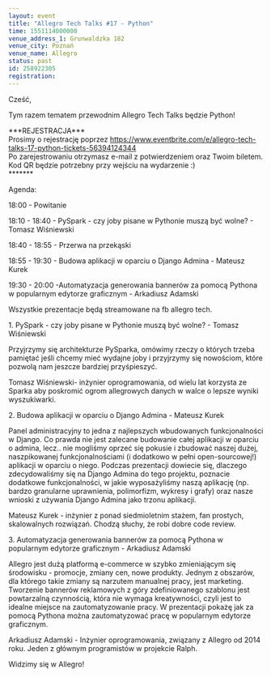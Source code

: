 ```yaml
---
layout: event
title: "Allegro Tech Talks #17 - Python"
time: 1551114000000
venue_address_1: Grunwaldzka 182
venue_city: Poznań
venue_name: Allegro
status: past
id: 258922305
registration: 
---
```


<p>Cześć,</p>
<p>Tym razem tematem przewodnim Allegro Tech Talks będzie Python!</p>
<p>***REJESTRACJA***<br />Prosimy o rejestrację poprzez <a href="https://www.eventbrite.com/e/allegro-tech-talks-17-python-tickets-56394124344" class="linkified">https://www.eventbrite.com/e/allegro-tech-talks-17-python-tickets-56394124344</a><br />Po zarejestrowaniu otrzymasz e-mail z potwierdzeniem oraz Twoim biletem. Kod QR będzie potrzebny przy wejściu na wydarzenie :)<br />*******</p>
<p>Agenda:</p>
<p>18:00 - Powitanie</p>
<p>18:10 - 18:40 - PySpark - czy joby pisane w Pythonie muszą być wolne? - Tomasz Wiśniewski</p>
<p>18:40 - 18:55 - Przerwa na przekąski</p>
<p>18:55 - 19:30 - Budowa aplikacji w oparciu o Django Admina - Mateusz Kurek</p>
<p>19:30 - 20:00 -Automatyzacja generowania bannerów za pomocą Pythona w popularnym edytorze graficznym - Arkadiusz Adamski</p>
<p>Wszystkie prezentacje będą streamowane na fb allegro tech.</p>
<p>1. PySpark - czy joby pisane w Pythonie muszą być wolne? - Tomasz Wiśniewski</p>
<p>Przyjrzymy się architekturze PySparka, omówimy rzeczy o których trzeba pamiętać jeśli chcemy mieć wydajne joby i przyjrzymy się nowościom, które pozwolą nam jeszcze bardziej przyśpieszyć.</p>
<p>Tomasz Wiśniewski- inżynier oprogramowania, od wielu lat korzysta ze Sparka aby poskromić ogrom allegrowych danych w walce o lepsze wyniki wyszukiwarki.</p>
<p>2. Budowa aplikacji w oparciu o Django Admina - Mateusz Kurek</p>
<p>Panel administracyjny to jedna z najlepszych wbudowanych funkcjonalności w Django. Co prawda nie jest zalecane budowanie całej aplikacji w oparciu o admina, lecz.. nie mogliśmy oprzeć się pokusie i zbudować naszej dużej, naszpikowanej funkcjonalnościami (i dodatkowo w pełni open-sourcowej!) aplikacji w oparciu o niego. Podczas prezentacji dowiecie się, dlaczego zdecydowaliśmy się na Django Admina do tego projektu, poznacie dodatkowe funkcjonalności, w jakie wyposażyliśmy naszą aplikację (np. bardzo granularne uprawnienia, polimorfizm, wykresy i grafy) oraz nasze wnioski z używania Django Admina jako trzonu aplikacji.</p>
<p>Mateusz Kurek - inżynier z ponad siedmioletnim stażem, fan prostych, skalowalnych rozwiązań. Chodzą słuchy, że robi dobre code review.</p>
<p>3. Automatyzacja generowania bannerów za pomocą Pythona w popularnym edytorze graficznym - Arkadiusz Adamski</p>
<p>Allegro jest dużą platformą e-commerce w szybko zmieniającym się środowisku - promocje, zmiany cen, nowe produkty. Jednym z obszarów, dla którego takie zmiany są narzutem manualnej pracy, jest marketing. Tworzenie bannerów reklamowych z góry zdefiniowanego szablonu jest powtarzalną czynnością, która nie wymaga kreatywności, czyli jest to idealne miejsce na zautomatyzowanie pracy. W prezentacji pokażę jak za pomocą Pythona można zautomatyzować pracę w popularnym edytorze graficznym.</p>
<p>Arkadiusz Adamski - Inżynier oprogramowania, związany z Allegro od 2014 roku. Jeden z głównym programistów w projekcie Ralph.</p>
<p>Widzimy się w Allegro!</p>
